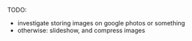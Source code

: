 TODO:
- investigate storing images on google photos or something
- otherwise: slideshow, and compress images

